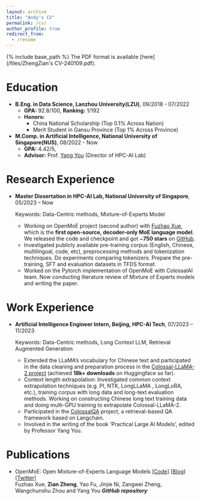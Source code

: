 ```yaml
---
layout: archive
title: "Andy's CV"
permalink: /cv/
author_profile: true
redirect_from:
  - /resume
---
```


{% include base_path %}
The PDF format is available [here](/files/ZhengZian's CV-240109.pdf).

Education
======
* **B.Eng. in Data Science, Lanzhou University(LZU)**, 09/2018 - 07/2022
  * **GPA:** 92.8/100, **Ranking:** 1/192
  * **Honors:**
    * China National Scholarship (Top 0.1% Across Nation)
    * Merit Student in Gansu Province (Top 1% Across Province)
* **M.Comp. in Artificial Intelligence, National University of Singapore(NUS)**, 08/2022 - Now
  * **GPA:** 4.42/5,
  * **Advisor:** Prof. [Yang You](https://www.comp.nus.edu.sg/~youy/) (Director of HPC-AI Lab)

Research Experience
======
* **Master Dissertation in HPC-AI Lab, National University of Singapore**, 05/2023 – Now

  Keywords: Data-Centric methods, Mixture-of-Experts Model

  * Working on OpenMoE project (second author) with [Fuzhao Xue](https://xuefuzhao.github.io), which is the **first open-source, decoder-only MoE language model**. We released the code and checkpoint and got ~**750 stars** on [GitHub](https://github.com/XueFuzhao/OpenMoE).
  * Investigated publicly available pre-training corpus (English, Chinese, multilingual, code, etc), preprocessing methods and tokenization techniques. Do experiments comparing tokenizers. Prepare the pre-training, SFT and evaluation datasets in TFDS format.
  * Worked on the Pytorch implementation of OpenMoE with ColossalAI team. Now conducting literature review of Mixture of Experts models and writing the paper.


Work Experience
======

* **Artificial Intelligence Engineer Intern, Beijing, HPC-AI Tech**, 07/2023 – 11/2023

  Keywords: Data-Centric methods, Long Context LLM, Retrieval Augmented Generation

  * Extended the LLaMA’s vocabulary for Chinese text and participated in the data cleaning and preparation process in the [Colossal-LLaMA-2 project](https://huggingface.co/hpcai-tech/Colossal-LLaMA-2-7b-base) (achieved **18k+ downloads** on Huggingface so far).
  * Context length extrapolation: Investigated common context extrapolation techniques (e.g. PI, NTK, LongLLaMA , LongLoRA, etc.), training corpus with long data and long-text evaluation methods. Working on constructing Chinese long text training data and doing multi-GPU training to extrapolate Colossal-LLaMA-2.
  * Participated in the [ColossalQA](https://github.com/hpcaitech/ColossalAI/tree/main/applications/ColossalQA) project, a retrieval-based QA framework based on Langchain.
  * Involved in the writing of the book 'Practical Large AI Models', edited by Professor Yang You.

Publications
======
  * OpenMoE: Open Mixture-of-Experts Language Models [[Code]](https://github.com/XueFuzhao/OpenMoE) [[Blog]](https://www.notion.so/Aug-2023-OpenMoE-v0-2-Release-43808efc0f5845caa788f2db52021879) [[Twitter]](https://x.com/XueFz/status/1693696988611739947?s=20) \
    Fuzhao Xue, **Zian Zheng**, Yao Fu, Jinjie Ni, Zangwei Zheng, Wangchunshu Zhou and Yang You
    ***GitHub repository***
